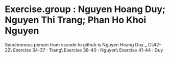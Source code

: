 # Exercise.group : Nguyen Hoang Duy; Nguyen Thi Trang; Phan Ho Khoi Nguyen
Synchronous person from vscode to github is Nguyen Hoang Duy _ Cslt2-22\\
Exercise 34-37 : Trang\\
Exercise 38-40 : Nguyen\\
Exercise 41-44 : Duy
